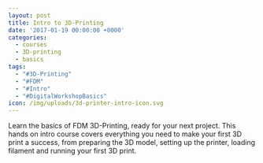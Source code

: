 ```yaml
---
layout: post
title: Intro to 3D-Printing
date: '2017-01-19 00:00:00 +0000'
categories:
  - courses
  - 3D-printing
  - basics
tags:
  - "#3D-Printing"
  - "#FDM"
  - "#Intro"
  - "#DigitalWorkshopBasics"
icon: /img/uploads/3d-printer-intro-icon.svg
---
```


Learn the basics of FDM 3D-Printing, ready for your next project. This hands on intro course covers everything you need to make your first 3D print a success, from preparing the 3D model, setting up the printer, loading filament and running your first 3D print.
